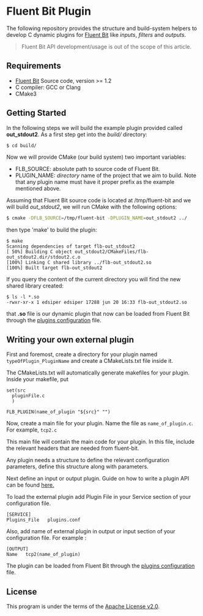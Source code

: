 # Fluent Bit Plugin

The following repository provides the structure and build-system helpers to develop C dynamic plugins for [Fluent Bit](https://fluentbit.io) like _inputs_, _filters_ and _outputs_.

>  Fluent Bit API development/usage is out of the scope of this article.

## Requirements

- [Fluent Bit](https://fluentbit.io) Source code, version >= 1.2
- C compiler: GCC or Clang
- CMake3

## Getting Started

In the following steps we will build the example plugin provided called __out_stdout2__. As a first step get into the _build/_ directory:

```bash
$ cd build/
```

Now we will provide CMake (our build system) two important variables:

- FLB\_SOURCE: absolute path to source code of Fluent Bit.
- PLUGIN\_NAME: _directory_ name of the project that we aim to build. Note that any plugin name must have it proper prefix as the example mentioned above.

Assuming that Fluent Bit source code is located at /tmp/fluent-bit and we will build _out\_stdout2_, we will run CMake with the following options:

```bash
$ cmake -DFLB_SOURCE=/tmp/fluent-bit -DPLUGIN_NAME=out_stdout2 ../
```

then type 'make' to build the plugin:

```
$ make
Scanning dependencies of target flb-out_stdout2
[ 50%] Building C object out_stdout2/CMakeFiles/flb-out_stdout2.dir/stdout2.c.o
[100%] Linking C shared library ../flb-out_stdout2.so
[100%] Built target flb-out_stdout2
```

If you query the content of the current directory you will find the new shared library created:

```
$ ls -l *.so
-rwxr-xr-x 1 edsiper edsiper 17288 jun 20 16:33 flb-out_stdout2.so
```

that __.so__ file is our dynamic plugin that now can be loaded from Fluent Bit through the [plugins configuration](https://github.com/fluent/fluent-bit/blob/master/conf/plugins.conf) file.

## Writing your own external plugin

First and foremost, create a directory for your plugin named `typeOfPlugin_PluginName` and create a CMakeLists.txt file inside it.

The CMakeLists.txt will automatically generate makefiles for your plugin. Inside your makefile, put 
```
set(src
  pluginFile.c
  )

FLB_PLUGIN(name_of_plugin "${src}" "")
```

Now, create a main file for your plugin. Name the file as `name_of_plugin.c`. For example, `tcp2.c`

This main file will contain the main code for your plugin. In this file, include the relevant headers that are needed from fluent-bit.

Any plugin needs a structure to define the relevant configuration parameters, define this structure along with parameters.

Next define an input or output plugin. Guide on how to write a plugin API can be found [here.](https://github.com/fluent/fluent-bit/blob/38ad476486e90084da38668dadc789ca80ab17e1/DEVELOPER_GUIDE.md#plugin-api)

To load the external plugin add Plugin File in your Service section of your configuration file.

```
[SERVICE]
Plugins_File   plugins.conf
```

Also, add name of external plugin in output or input section of your configuration file. For example :

```
[OUTPUT]
Name   tcp2(name_of_plugin)

```

The plugin can be loaded from Fluent Bit through the [plugins configuration](https://github.com/fluent/fluent-bit/blob/master/conf/plugins.conf) file.

## License

This program is under the terms of the [Apache License v2.0](http://www.apache.org/licenses/LICENSE-2.0).
